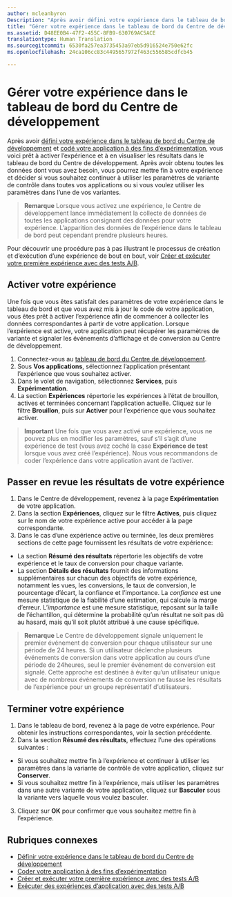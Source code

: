 ```yaml
---
author: mcleanbyron
Description: "Après avoir défini votre expérience dans le tableau de bord du Centre de développement et codé cette expérience dans votre application, vous voici prêt à activer l’expérience et à en visualiser les résultats dans le tableau de bord du Centre de développement."
title: "Gérer votre expérience dans le tableau de bord du Centre de développement"
ms.assetid: D48EE0B4-47F2-455C-8FB9-630769AC5ACE
translationtype: Human Translation
ms.sourcegitcommit: 6530fa257ea3735453a97eb5d916524e750e62fc
ms.openlocfilehash: 24ca106cc83c4495657972f463c556585cdfcb45

---
```


# Gérer votre expérience dans le tableau de bord du Centre de développement

Après avoir [défini votre expérience dans le tableau de bord du Centre de développement](define-your-experiment-in-the-dev-center-dashboard.md) et [codé votre application à des fins d’expérimentation](code-your-experiment-in-your-app.md), vous voici prêt à activer l’expérience et à en visualiser les résultats dans le tableau de bord du Centre de développement. Après avoir obtenu toutes les données dont vous avez besoin, vous pourrez mettre fin à votre expérience et décider si vous souhaitez continuer à utiliser les paramètres de variante de contrôle dans toutes vos applications ou si vous voulez utiliser les paramètres dans l’une de vos variantes.

> **Remarque** Lorsque vous activez une expérience, le Centre de développement lance immédiatement la collecte de données de toutes les applications consignant des données pour votre expérience. L’apparition des données de l’expérience dans le tableau de bord peut cependant prendre plusieurs heures.

Pour découvrir une procédure pas à pas illustrant le processus de création et d’exécution d’une expérience de bout en bout, voir [Créer et exécuter votre première expérience avec des tests A/B](create-and-run-your-first-experiment-with-a-b-testing.md).

## Activer votre expérience

Une fois que vous êtes satisfait des paramètres de votre expérience dans le tableau de bord et que vous avez mis à jour le code de votre application, vous êtes prêt à activer l’expérience afin de commencer à collecter les données correspondantes à partir de votre application. Lorsque l’expérience est active, votre application peut récupérer les paramètres de variante et signaler les événements d’affichage et de conversion au Centre de développement.

1. Connectez-vous au [tableau de bord du Centre de développement](https://dev.windows.com/overview).
2. Sous **Vos applications**, sélectionnez l’application présentant l’expérience que vous souhaitez activer.
3. Dans le volet de navigation, sélectionnez **Services**, puis **Expérimentation**.
4. La section **Expériences** répertorie les expériences à l’état de brouillon, actives et terminées concernant l’application actuelle. Cliquez sur le filtre **Brouillon**, puis sur **Activer** pour l’expérience que vous souhaitez activer.

> **Important** Une fois que vous avez activé une expérience, vous ne pouvez plus en modifier les paramètres, sauf s’il s’agit d’une expérience de test (vous avez coché la case **Expérience de test** lorsque vous avez créé l’expérience). Nous vous recommandons de coder l’expérience dans votre application avant de l’activer.


## Passer en revue les résultats de votre expérience

1. Dans le Centre de développement, revenez à la page **Expérimentation** de votre application.
2. Dans la section **Expériences**, cliquez sur le filtre **Actives**, puis cliquez sur le nom de votre expérience active pour accéder à la page correspondante.
3. Dans le cas d’une expérience active ou terminée, les deux premières sections de cette page fournissent les résultats de votre expérience:
  * La section **Résumé des résultats** répertorie les objectifs de votre expérience et le taux de conversion pour chaque variante.
  * La section **Détails des résultats** fournit des informations supplémentaires sur chacun des objectifs de votre expérience, notamment les vues, les conversions, le taux de conversion, le pourcentage d’écart, la confiance et l’importance. La *confiance* est une mesure statistique de la fiabilité d’une estimation, qui calcule la marge d’erreur. L’*importance* est une mesure statistique, reposant sur la taille de l’échantillon, qui détermine la probabilité qu’un résultat ne soit pas dû au hasard, mais qu’il soit plutôt attribué à une cause spécifique.

  >**Remarque** Le Centre de développement signale uniquement le premier événement de conversion pour chaque utilisateur sur une période de 24 heures. Si un utilisateur déclenche plusieurs événements de conversion dans votre application au cours d’une période de 24heures, seul le premier événement de conversion est signalé. Cette approche est destinée à éviter qu’un utilisateur unique avec de nombreux événements de conversion ne fausse les résultats de l’expérience pour un groupe représentatif d’utilisateurs.


## Terminer votre expérience

1. Dans le tableau de bord, revenez à la page de votre expérience. Pour obtenir les instructions correspondantes, voir la section précédente.
2. Dans la section **Résumé des résultats**, effectuez l’une des opérations suivantes :
  * Si vous souhaitez mettre fin à l’expérience et continuer à utiliser les paramètres dans la variante de contrôle de votre application, cliquez sur **Conserver**.
  * Si vous souhaitez mettre fin à l’expérience, mais utiliser les paramètres dans une autre variante de votre application, cliquez sur **Basculer** sous la variante vers laquelle vous voulez basculer.
3. Cliquez sur **OK** pour confirmer que vous souhaitez mettre fin à l’expérience.


## Rubriques connexes

  * [Définir votre expérience dans le tableau de bord du Centre de développement](define-your-experiment-in-the-dev-center-dashboard.md)
  * [Coder votre application à des fins d’expérimentation](code-your-experiment-in-your-app.md)
  * [Créer et exécuter votre première expérience avec des tests A/B](create-and-run-your-first-experiment-with-a-b-testing.md)
  * [Exécuter des expériences d’application avec des tests A/B](run-app-experiments-with-a-b-testing.md)



<!--HONumber=Jun16_HO4-->


